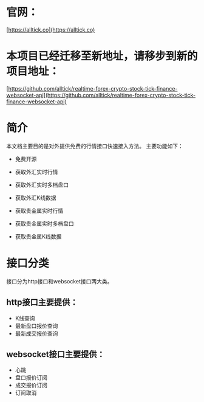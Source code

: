 # 官网：
[https://alltick.co](https://alltick.co)
# 本项目已经迁移至新地址，请移步到新的项目地址：
[https://github.com/alltick/realtime-forex-crypto-stock-tick-finance-websocket-api](https://github.com/alltick/realtime-forex-crypto-stock-tick-finance-websocket-api)

# 简介
本文档主要目的是对外提供免费的行情接口快速接入方法。
主要功能如下：
- 免费开源
- 获取外汇实时行情

- 获取外汇实时多档盘口

- 获取外汇K线数据

- 获取贵金属实时行情

- 获取贵金属实时多档盘口

- 获取贵金属K线数据

# 接口分类
接口分为http接口和websocket接口两大类。

## http接口主要提供：
- K线查询
- 最新盘口报价查询
- 最新成交报价查询
  
## websocket接口主要提供：
- 心跳
- 盘口报价订阅
- 成交报价订阅
- 订阅取消

